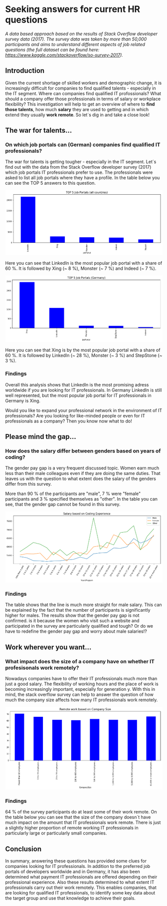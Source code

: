 # Seeking answers for current HR questions
*A data based approach based on the results of Stack Overflow developer survey data (2017). The survey data was taken by more than 50,000 participants and aims to understand different aspects of job related questions (the full dataset can be found here: https://www.kaggle.com/stackoverflow/so-survey-2017).*

## Introduction
Given the current shortage of skilled workers and demographic change, it is increasingly difficult for companies to find qualified talents - especially in the IT segment. Where can companies find qualified IT profossionals? What should a company offer those professionals in terms of salary or workplace flexibility? This investigation will help to get an overview of where to **find those talents**, how much **salary** they are used to getting and in which extend they usually **work remote**. So let´s dig in and take a close look!

## The war for talents...
### On which job portals can (German) companies find qualified IT professionals?
The war for talents is getting tougher - especially in the IT segment. Let´s find out with the data from the Stack Overflow developer survey (2017) which job portals IT professionals prefer to use. The professionals were asked to list all job portals where they have a profile. In the table below you can see the TOP 5 answers to this question.

![Job Portals - All Countries](/images/JobPortals_all.png)

Here you can see that LinkedIn is the most popular job portal with a share of 60 %. It is followed by Xing (~ 8 %), Monster (~ 7 %) and Indeed (~ 7 %).

![Job Portals - Germany](/images/JobPortals_germany.png)

Here you can see that Xing is by the most popular job portal with a share of 60 %. It is followed by LinkedIn (~ 28 %), Monster (~ 3 %) and StepStone (~ 3 %).

### Findings
Overall this analysis shows that LinkedIn is the most promising adress worldwide if you are looking for IT professionals. In Germany LinkedIn is still well represented, but the most popular job portal for IT professionals in Germany is Xing.

Would you like to expand your professional network in the environment of IT professionals? Are you looking for like-minded people or even  for IT professionals as a company? Then you know now what to do!

## Please mind the gap...
### How does the salary differ between genders based on years of coding?
The gender pay gap is a very frequent discussed topic. Women earn much less than their male colleagues even if they are doing the same duties. That leaves us with the question to what extent does the salary of the genders differ from this survey.

More than 90 % of the participants are "male", 7 % were "female" participants and 3 % specified themselves as "other".  In the table you can see, that the gender gap cannot be found in this survey. 

![Salary Gender](/images/GenderPay.png)

### Findings
The table shows that the line is much more straight for male salary. This can be explained by the fact that the number of participants is significantly higher for males. The results show that the gender pay gap is not confirmed. is it because the women who visit such a website and participated in the survey are particularly qualified and tough? Or do we have to redefine the gender pay gap and worry about male salaries!?


## Work wherever you want...
### What impact does the size of a company have on whether IT profesisonals work remotely?
Nowadays companies have to offer their IT professionals much more than just a good salary. The flexibility of working hours and the place of work is becoming increasingly important, especially for generation y. With this in mind, the stack overflow survey can help to answer the question of how much the company size affects how many IT professionals work remotely.

![Home Remote](/images/HomeRemote.png)

### Findings
64 % of the survey participants do at least some of their work remote. On the table below you can see that the size of the company doesn´t have much impact on the amount that IT professionals work remote. There is just a slightly higher proportion of remote working IT professionals in particularly large or particularly small companies.

## Conclusion
In summary, answering these questions has provided some clues for companies looking for IT professionals. In addition to the preferred job portals of developers worldwide and in Germany, it has also been determined what payment IT professionals are offered depending on their professional experience. Also these results determined to what extent IT professionals carry out their work remotely.
This enables companies, that are looking for qualified IT professionals, to identify some key data about the target group and use that knowledge to achieve their goals.
